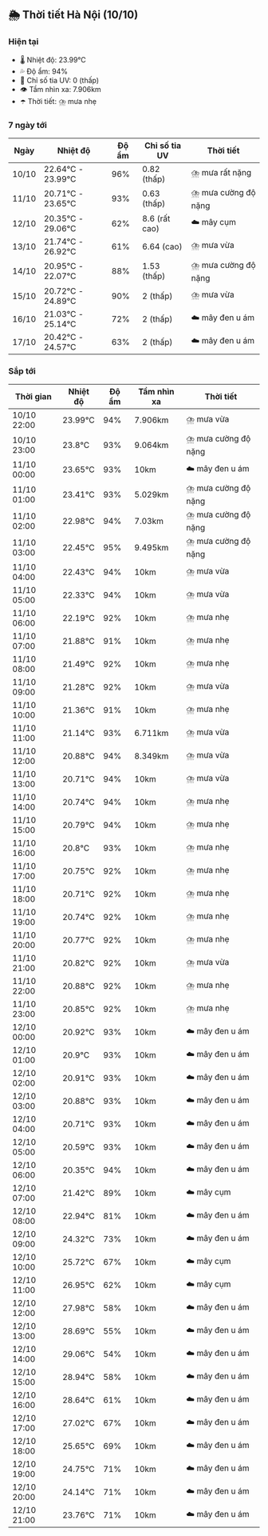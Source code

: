 ## 🌦️ Thời tiết Hà Nội (10/10)

### Hiện tại

- 🌡️ Nhiệt độ: 23.99℃
- 💦 Độ ẩm: 94%
- 🌟 Chỉ số tia UV: 0 (thấp)
- 👁️ Tầm nhìn xa: 7.906km
- ☂️ Thời tiết: ⛈️ mưa nhẹ

### 7 ngày tới

| Ngày | Nhiệt độ | Độ ẩm | Chỉ số tia UV | Thời tiết |
| --- | --- | --- | --- | --- |
| 10/10 | 22.64℃ - 23.99℃ | 96% | 0.82 (thấp) | ⛈️ mưa rất nặng |
| 11/10 | 20.71℃ - 23.65℃ | 93% | 0.63 (thấp) | ⛈️ mưa cường độ nặng |
| 12/10 | 20.35℃ - 29.06℃ | 62% | 8.6 (rất cao) | ☁️ mây cụm |
| 13/10 | 21.74℃ - 26.92℃ | 61% | 6.64 (cao) | ⛈️ mưa vừa |
| 14/10 | 20.95℃ - 22.07℃ | 88% | 1.53 (thấp) | ⛈️ mưa cường độ nặng |
| 15/10 | 20.72℃ - 24.89℃ | 90% | 2 (thấp) | ⛈️ mưa vừa |
| 16/10 | 21.03℃ - 25.14℃ | 72% | 2 (thấp) | ☁️ mây đen u ám |
| 17/10 | 20.42℃ - 24.57℃ | 63% | 2 (thấp) | ☁️ mây đen u ám |

### Sắp tới

| Thời gian | Nhiệt độ | Độ ẩm | Tầm nhìn xa | Thời tiết |
| --- | --- | --- | --- | --- |
| 10/10 22:00 | 23.99℃ | 94% | 7.906km | ⛈️ mưa vừa |
| 10/10 23:00 | 23.8℃ | 93% | 9.064km | ⛈️ mưa cường độ nặng |
| 11/10 00:00 | 23.65℃ | 93% | 10km | ☁️ mây đen u ám |
| 11/10 01:00 | 23.41℃ | 93% | 5.029km | ⛈️ mưa cường độ nặng |
| 11/10 02:00 | 22.98℃ | 94% | 7.03km | ⛈️ mưa cường độ nặng |
| 11/10 03:00 | 22.45℃ | 95% | 9.495km | ⛈️ mưa cường độ nặng |
| 11/10 04:00 | 22.43℃ | 94% | 10km | ⛈️ mưa vừa |
| 11/10 05:00 | 22.33℃ | 94% | 10km | ⛈️ mưa vừa |
| 11/10 06:00 | 22.19℃ | 92% | 10km | ⛈️ mưa nhẹ |
| 11/10 07:00 | 21.88℃ | 91% | 10km | ⛈️ mưa nhẹ |
| 11/10 08:00 | 21.49℃ | 92% | 10km | ⛈️ mưa nhẹ |
| 11/10 09:00 | 21.28℃ | 92% | 10km | ⛈️ mưa vừa |
| 11/10 10:00 | 21.36℃ | 91% | 10km | ⛈️ mưa nhẹ |
| 11/10 11:00 | 21.14℃ | 93% | 6.711km | ⛈️ mưa vừa |
| 11/10 12:00 | 20.88℃ | 94% | 8.349km | ⛈️ mưa vừa |
| 11/10 13:00 | 20.71℃ | 94% | 10km | ⛈️ mưa vừa |
| 11/10 14:00 | 20.74℃ | 94% | 10km | ⛈️ mưa nhẹ |
| 11/10 15:00 | 20.79℃ | 94% | 10km | ⛈️ mưa nhẹ |
| 11/10 16:00 | 20.8℃ | 93% | 10km | ⛈️ mưa nhẹ |
| 11/10 17:00 | 20.75℃ | 92% | 10km | ⛈️ mưa nhẹ |
| 11/10 18:00 | 20.71℃ | 92% | 10km | ⛈️ mưa nhẹ |
| 11/10 19:00 | 20.74℃ | 92% | 10km | ⛈️ mưa nhẹ |
| 11/10 20:00 | 20.77℃ | 92% | 10km | ⛈️ mưa nhẹ |
| 11/10 21:00 | 20.82℃ | 92% | 10km | ⛈️ mưa vừa |
| 11/10 22:00 | 20.88℃ | 92% | 10km | ⛈️ mưa nhẹ |
| 11/10 23:00 | 20.85℃ | 92% | 10km | ⛈️ mưa nhẹ |
| 12/10 00:00 | 20.92℃ | 93% | 10km | ☁️ mây đen u ám |
| 12/10 01:00 | 20.9℃ | 93% | 10km | ☁️ mây đen u ám |
| 12/10 02:00 | 20.91℃ | 93% | 10km | ☁️ mây đen u ám |
| 12/10 03:00 | 20.88℃ | 93% | 10km | ☁️ mây đen u ám |
| 12/10 04:00 | 20.71℃ | 93% | 10km | ☁️ mây đen u ám |
| 12/10 05:00 | 20.59℃ | 93% | 10km | ☁️ mây đen u ám |
| 12/10 06:00 | 20.35℃ | 94% | 10km | ☁️ mây đen u ám |
| 12/10 07:00 | 21.42℃ | 89% | 10km | ☁️ mây cụm |
| 12/10 08:00 | 22.94℃ | 81% | 10km | ☁️ mây đen u ám |
| 12/10 09:00 | 24.32℃ | 73% | 10km | ☁️ mây đen u ám |
| 12/10 10:00 | 25.72℃ | 67% | 10km | ☁️ mây cụm |
| 12/10 11:00 | 26.95℃ | 62% | 10km | ☁️ mây cụm |
| 12/10 12:00 | 27.98℃ | 58% | 10km | ☁️ mây đen u ám |
| 12/10 13:00 | 28.69℃ | 55% | 10km | ☁️ mây đen u ám |
| 12/10 14:00 | 29.06℃ | 54% | 10km | ☁️ mây đen u ám |
| 12/10 15:00 | 28.94℃ | 58% | 10km | ☁️ mây đen u ám |
| 12/10 16:00 | 28.64℃ | 61% | 10km | ☁️ mây đen u ám |
| 12/10 17:00 | 27.02℃ | 67% | 10km | ☁️ mây đen u ám |
| 12/10 18:00 | 25.65℃ | 69% | 10km | ☁️ mây đen u ám |
| 12/10 19:00 | 24.75℃ | 71% | 10km | ☁️ mây đen u ám |
| 12/10 20:00 | 24.14℃ | 71% | 10km | ☁️ mây đen u ám |
| 12/10 21:00 | 23.76℃ | 71% | 10km | ☁️ mây đen u ám |
